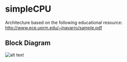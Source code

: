 # simpleCPU

Architecture based on the following educational resource: http://www.ece.uprm.edu/~jnavarro/sample.pdf 

## Block Diagram

![alt text](https://github.com/[username]/[reponame]/blob/[branch]/image.jpg?raw=true)
